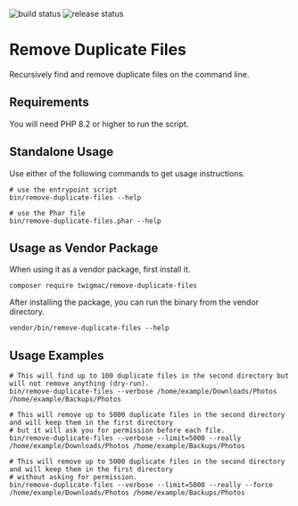 ![build status](https://github.com/twigmac/remove-duplicate-files/actions/workflows/build-workflow.yml/badge.svg) ![release status](https://github.com/twigmac/remove-duplicate-files/actions/workflows/release-workflow.yml/badge.svg)

# Remove Duplicate Files

Recursively find and remove duplicate files on the command line.

## Requirements

You will need PHP 8.2 or higher to run the script.

## Standalone Usage

Use either of the following commands to get usage instructions.

```
# use the entrypoint script
bin/remove-duplicate-files --help

# use the Phar file
bin/remove-duplicate-files.phar --help
```

## Usage as Vendor Package

When using it as a vendor package, first install it.

```
composer require twigmac/remove-duplicate-files
```

After installing the package, you can run the binary from the vendor directory.

```
vendor/bin/remove-duplicate-files --help
```

## Usage Examples

```
# This will find up to 100 duplicate files in the second directory but will not remove anything (dry-run).
bin/remove-duplicate-files --verbose /home/example/Downloads/Photos /home/example/Backups/Photos

# This will remove up to 5000 duplicate files in the second directory and will keep them in the first directory
# but it will ask you for permission before each file.
bin/remove-duplicate-files --verbose --limit=5000 --really /home/example/Downloads/Photos /home/example/Backups/Photos

# This will remove up to 5000 duplicate files in the second directory and will keep them in the first directory
# without asking for permission.
bin/remove-duplicate-files --verbose --limit=5000 --really --force /home/example/Downloads/Photos /home/example/Backups/Photos
```
